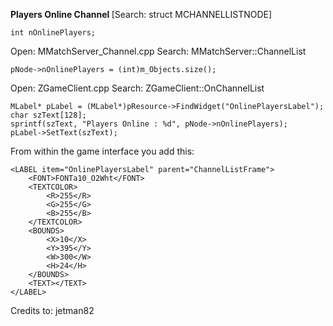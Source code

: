 <b> Players Online Channel </b>
[Search: struct MCHANNELLISTNODE]
    
    int nOnlinePlayers;
    
    
Open: MMatchServer_Channel.cpp
Search: MMatchServer::ChannelList

    pNode->nOnlinePlayers = (int)m_Objects.size();


Open: ZGameClient.cpp
Search: ZGameClient::OnChannelList

    MLabel* pLabel = (MLabel*)pResource->FindWidget("OnlinePlayersLabel");
    char szText[128];
    sprintf(szText, "Players Online : %d", pNode->nOnlinePlayers);
    pLabel->SetText(szText);

From within the game interface you add this:


    <LABEL item="OnlinePlayersLabel" parent="ChannelListFrame">
        <FONT>FONTa10_O2Wht</FONT>
        <TEXTCOLOR>
            <R>255</R>
            <G>255</G>
            <B>255</B>
        </TEXTCOLOR>
        <BOUNDS>
            <X>10</X>
            <Y>395</Y>
            <W>300</W>
            <H>24</H>
        </BOUNDS>
        <TEXT></TEXT>
    </LABEL> 
    
    
 Credits to: jetman82
